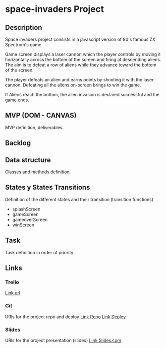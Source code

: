 # space-invaders Project


## Description

Space invaders project consists in a javascript version of 80's famous ZX Spectrum's game. 

Game screen displays a laser cannon which the player controls by moving it horizontally across the bottom of the screen and firing at descending aliens. The aim is to defeat a row of aliens while they advance toward the bottom of the screen. 

The player defeats an alien and earns points by shooting it with the laser cannon. Defeating all the aliens on-screen brings  to win the game.

If Aliens reach the bottom, the alien invasion is declared successful and the game ends. 

## MVP (DOM - CANVAS)
MVP definition, deliverables.


## Backlog


## Data structure
Classes and methods definition.


## States y States Transitions
Definition of the different states and their transition (transition functions)

- splashScreen
- gameScreen
- gameoverScreen
- winScreen


## Task
Task definition in order of priority


## Links


### Trello
[Link url](https://trello.com)


### Git
URls for the project repo and deploy
[Link Repo](http://github.com)
[Link Deploy](http://github.com)


### Slides
URls for the project presentation (slides)
[Link Slides.com](http://slides.com)
